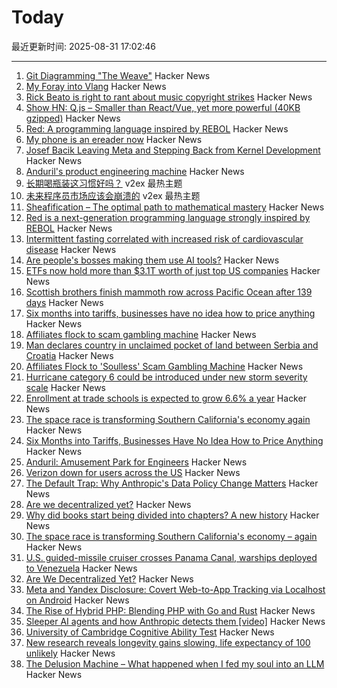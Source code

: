 # Today

最近更新时间: 2025-08-31 17:02:46

--- 
1. [Git Diagramming "The Weave"](https://daverupert.com/2025/08/git-diagramming-the-weave/) Hacker News
2. [My Foray into Vlang](https://kristun.dev/posts/my-foray-into-vlang/) Hacker News
3. [Rick Beato is right to rant about music copyright strikes](https://savingcountrymusic.com/rick-beato-is-right-to-rant-about-music-copyright-strikes/) Hacker News
4. [Show HN: Q.js – Smaller than React/Vue, yet more powerful (40KB gzipped)](https://github.com/Qbix/Q.js) Hacker News
5. [Red: A programming language inspired by REBOL](https://github.com/red/red) Hacker News
6. [My phone is an ereader now](https://www.davepagurek.com/blog/minimal-phone/) Hacker News
7. [Josef Bacik Leaving Meta and Stepping Back from Kernel Development](https://www.phoronix.com/news/Josef-Bacik-Leaves-Meta) Hacker News
8. [Anduril's product engineering machine](https://joincolossus.com/article/the-amusement-park-for-engineers/) Hacker News
9. [长期喝瓶装这习惯好吗？](https://www.v2ex.com/t/1156024) v2ex 最热主题
10. [未来程序员市场应该会崩溃的](https://www.v2ex.com/t/1156021) v2ex 最热主题
11. [Sheafification – The optimal path to mathematical mastery](https://sheafification.com/the-fast-track/) Hacker News
12. [Red is a next-generation programming language strongly inspired by REBOL](https://github.com/red/red) Hacker News
13. [Intermittent fasting correlated with increased risk of cardiovascular disease](https://www.bbc.com/news/articles/c0l6ye6xe12o) Hacker News
14. [Are people's bosses making them use AI tools?](https://piccalil.li/blog/are-peoples-bosses-really-making-them-use-ai/) Hacker News
15. [ETFs now hold more than $3.1T worth of just top US companies](https://www.signalbloom.ai/etf/stats) Hacker News
16. [Scottish brothers finish mammoth row across Pacific Ocean after 139 days](https://www.abc.net.au/news/2025-08-30/scottish-maclean-brothers-finish-pacific-ocean-row/105711488) Hacker News
17. [Six months into tariffs, businesses have no idea how to price anything](https://www.wsj.com/business/retail/trump-tariff-business-price-impact-37b630c8) Hacker News
18. [Affiliates flock to scam gambling machine](https://krebsonsecurity.com/2025/08/affiliates-flock-to-soulless-scam-gambling-machine/) Hacker News
19. [Man declares country in unclaimed pocket of land between Serbia and Croatia](https://www.nbcnews.com/world/europe/viva-verdis-man-declares-country-unclaimed-pocket-land-serbia-croatia-rcna228004) Hacker News
20. [Affiliates Flock to 'Soulless' Scam Gambling Machine](https://krebsonsecurity.com/2025/08/affiliates-flock-to-soulless-scam-gambling-machine/) Hacker News
21. [Hurricane category 6 could be introduced under new storm severity scale](https://www.livescience.com/planet-earth/hurricanes/now-is-the-time-hurricane-category-6-could-be-introduced-under-new-storm-severity-scale) Hacker News
22. [Enrollment at trade schools is expected to grow 6.6% a year](https://finance.yahoo.com/news/ai-cant-install-an-hvac-system-why-gen-z-is-flocking-to-jobs-in-the-trades-171735856.html) Hacker News
23. [The space race is transforming Southern California's economy again](https://www.latimes.com/business/story/2025-08-28/how-the-new-space-economy-is-transforming-southern-california) Hacker News
24. [Six Months into Tariffs, Businesses Have No Idea How to Price Anything](https://www.wsj.com/business/retail/trump-tariff-business-price-impact-37b630c8) Hacker News
25. [Anduril: Amusement Park for Engineers](https://joincolossus.com/article/the-amusement-park-for-engineers/) Hacker News
26. [Verizon down for users across the US](https://www.dailymail.co.uk/news/article-15050499/Verizon-goes-tens-thousands-users-US.html) Hacker News
27. [The Default Trap: Why Anthropic's Data Policy Change Matters](https://natesnewsletter.substack.com/p/the-default-trap-why-anthropics-data) Hacker News
28. [Are we decentralized yet?](https://arewedecentralizedyet.online/) Hacker News
29. [Why did books start being divided into chapters? A new history](https://sydneyreviewofbooks.com/reviews/just-a-little-longer) Hacker News
30. [The space race is transforming Southern California's economy – again](https://www.latimes.com/business/story/2025-08-28/how-the-new-space-economy-is-transforming-southern-california) Hacker News
31. [U.S. guided-missile cruiser crosses Panama Canal, warships deployed to Venezuela](https://www.cbsnews.com/news/us-guided-missile-cruiser-panama-canal-warships-deployed-venezuela/) Hacker News
32. [Are We Decentralized Yet?](https://arewedecentralizedyet.online/) Hacker News
33. [Meta and Yandex Disclosure: Covert Web-to-App Tracking via Localhost on Android](https://localmess.github.io?new) Hacker News
34. [The Rise of Hybrid PHP: Blending PHP with Go and Rust](https://yekdeveloper.com/p/4-the-rise-of-hybrid-php) Hacker News
35. [Sleeper AI agents and how Anthropic detects them [video]](https://www.youtube.com/watch?v=Z3WMt_ncgUI) Hacker News
36. [University of Cambridge Cognitive Ability Test](https://planning.e-psychometrics.com/test/icar60) Hacker News
37. [New research reveals longevity gains slowing, life expectancy of 100 unlikely](https://lafollette.wisc.edu/news/new-research-reveals-longevity-gains-slowing-life-expectancy-of-100-unlikely/) Hacker News
38. [The Delusion Machine – What happened when I fed my soul into an LLM](https://hedgehogreview.com/web-features/thr/posts/the-delusion-machine) Hacker News
